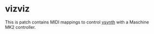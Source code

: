 # vizviz

This is patch contains MIDI mappings to control [vsynth](https://www.facebook.com/vsynth74/) with a Maschine MK2 controller.
